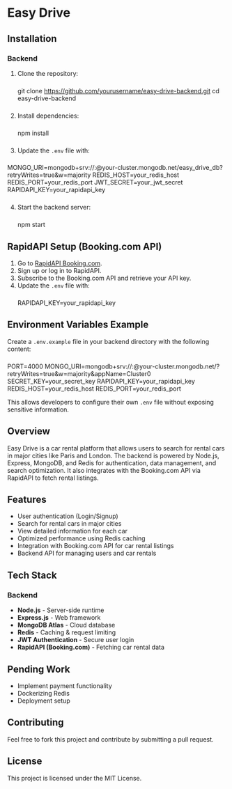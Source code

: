 # Easy Drive

## Installation

### Backend

1. Clone the repository:
   ###
   git clone https://github.com/yourusername/easy-drive-backend.git
   cd easy-drive-backend
   ###
2. Install dependencies:
   ###
   npm install
  ###
3. Update the `.env` file with:
  ###
   MONGO_URI=mongodb+srv://<username>:<password>@your-cluster.mongodb.net/easy_drive_db?retryWrites=true&w=majority
   REDIS_HOST=your_redis_host
   REDIS_PORT=your_redis_port
   JWT_SECRET=your_jwt_secret
   RAPIDAPI_KEY=your_rapidapi_key
   ###
4. Start the backend server:
    ###
   npm start
    ###

## RapidAPI Setup (Booking.com API)

1. Go to [RapidAPI Booking.com](https://rapidapi.com/DataCrawler/api/booking-com15/playground/apiendpoint_5af28202-3995-4657-a2de-9ec2bc1c5407).
2. Sign up or log in to RapidAPI.
3. Subscribe to the Booking.com API and retrieve your API key.
4. Update the `.env` file with:
    ###
   RAPIDAPI_KEY=your_rapidapi_key
    ###

## Environment Variables Example

Create a `.env.example` file in your backend directory with the following content:

 ###
PORT=4000
MONGO_URI=mongodb+srv://<username>:<password>@your-cluster.mongodb.net/?retryWrites=true&w=majority&appName=Cluster0
SECRET_KEY=your_secret_key
RAPIDAPI_KEY=your_rapidapi_key
REDIS_HOST=your_redis_host
REDIS_PORT=your_redis_port
 

This allows developers to configure their own `.env` file without exposing sensitive information.

## Overview

Easy Drive is a car rental platform that allows users to search for rental cars in major cities like Paris and London. The backend is powered by Node.js, Express, MongoDB, and Redis for authentication, data management, and search optimization. It also integrates with the Booking.com API via RapidAPI to fetch rental listings.

## Features

- User authentication (Login/Signup)
- Search for rental cars in major cities
- View detailed information for each car
- Optimized performance using Redis caching
- Integration with Booking.com API for car rental listings
- Backend API for managing users and car rentals

## Tech Stack

### Backend

- **Node.js** - Server-side runtime
- **Express.js** - Web framework
- **MongoDB Atlas** - Cloud database
- **Redis** - Caching & request limiting
- **JWT Authentication** - Secure user login
- **RapidAPI (Booking.com)** - Fetching car rental data

## Pending Work

- Implement payment functionality
- Dockerizing Redis
- Deployment setup

## Contributing

Feel free to fork this project and contribute by submitting a pull request.

## License

This project is licensed under the MIT License.

